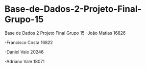 # Base-de-Dados-2-Projeto-Final-Grupo-15
Base de Dados 2 Projeto Final Grupo 15
-João Matias 16826

-Francisco Costa 16822

-Daniel Vale 20246

-Adriano Vale 18071
